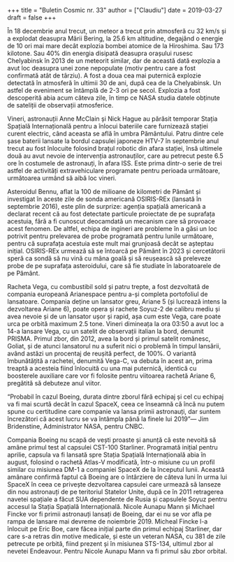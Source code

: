 +++
title = "Buletin Cosmic nr. 33"
author = ["Claudiu"]
date = 2019-03-27
draft = false
+++

În 18 decembrie anul trecut, un meteor a trecut prin atmosferă cu 32 km/s și a explodat deasupra Mării Bering, la 25.6 km altitudine, degajând o energie de 10 ori mai mare decât explozia bombei atomice de la Hiroshima. Sau 173 kilotone. Sau 40% din energia disipată deasupra orașului rusesc Chelyabinsk în 2013 de un meteorit similar, dar de această dată explozia a avut loc deasupra unei zone nepopulate (motiv pentru care a fost confirmată atât de târziu). A fost a doua cea mai puternică explozie detectată în atmosferă în ultimii 30 de ani, după cea de la Chelyabinsk. Un astfel de eveniment se întâmplă de 2-3 ori pe secol. Explozia a fost descoperită abia acum câteva zile, în timp ce NASA studia datele obținute de sateliții de observații atmosferice.

Vineri, astronauții Anne McClain și Nick Hague au părăsit temporar Stația Spațială Internațională pentru a înlocui bateriile care furnizează stației curent electric, când aceasta se află în umbra Pământului. Patru dintre cele șase baterii lansate la bordul capsulei japoneze HTV-7 în septembrie anul trecut au fost înlocuite folosind brațul robotic din afara stației, însă ultimele două au avut nevoie de intervenția astronauților, care au petrecut peste 6.5 ore în costumele de astronauți, în afara ISS. Este prima dintr-o serie de trei astfel de activități extravehiculare programate pentru perioada următoare, următoarea urmând să aibă loc vineri.

Asteroidul Bennu, aflat la 100 de milioane de kilometri de Pământ și investigat în aceste zile de sonda americană OSIRIS-REx (lansată în septembrie 2016), este plin de surprize: agenția spațială americană a declarat recent că au fost detectate particule proiectate de pe suprafața acestuia, fără a fi cunoscut deocamdată un mecanism care să provoace acest fenomen. De altfel, echipa de ingineri are probleme în a găsi un loc potrivit pentru prelevarea de probe programată pentru lunile următoare, pentru că suprafața acestuia este mult mai grunjoasă decât se așteptau inițial. OSIRIS-REx urmează să se întoarcă pe Pământ în 2023 și cercetătorii speră ca sondă să nu vină cu mâna goală și să reușească să preleveze probe de pe suprafața asteroidului, care să fie studiate în laboratoarele de pe Pământ.

Racheta Vega, cu combustibil sold și patru trepte, a fost dezvoltată de compania europeană Arianespace pentru a-și completa portofoliul de lansatoare. Compania deține un lansator greu, Ariane 5 (și lucrează intens la dezvoltarea Ariane 6), poate opera și rachete Soyuz-2 de calibru mediu și avea nevoie și de un lansator ușor și rapid, așa cum este Vega, care poate urca pe orbită maximum 2.5 tone. Vineri dimineața la ora 03:50 a avut loc a 14-a lansare Vega, cu un satelit de observații italian la bord, denumit PRISMA. Primul zbor, din 2012, avea la bord și primul satelit românesc, Goliat, și de atunci lansatorul nu a suferit nici o problemă în timpul lansării, având astăzi un procentaj de reușită perfect, de 100%. O variantă îmbunătățită a rachetei, denumită Vega-C, va debuta în acest an, prima treaptă a acesteia fiind înlocuită cu una mai puternică, identică cu boosterele auxiliare care vor fi folosite pentru viitoarea rachetă Ariane 6, pregătită să debuteze anul viitor.

“Probabil în cazul Boeing, durata dintre zborul fără echipaj și cel cu echipaj va fi mai scurtă decât în cazul SpaceX, ceea ce înseamnă că încă nu putem spune cu certitudine care companie va lansa primii astronauți, dar suntem încrezători că acest lucru se va întâmpla până la finele lui 2019”― Jim Bridenstine, Administrator NASA, pentru CNBC.

Compania Boeing nu scapă de vești proaste și anunță că este nevoită să amâne primul test al capsulei CST-100 Starliner. Programată inițial pentru aprilie, capsula va fi lansată spre Stația Spațială Internațională abia în august, folosind o rachetă Atlas-V modificată, într-o misiune cu un profil similar cu misiunea DM-1 a companiei SpaceX de la începutul lunii. Această amânare confirmă faptul că Boeing are o întârziere de câteva luni în urma lui SpaceX în ceea ce privește dezvoltarea capsulei care urmează să lanseze din nou astronauți de pe teritoriul Statelor Unite, după ce în 2011 retragerea navetei spațiale a făcut SUA dependente de Rusia și capsulele Soyuz pentru accesul la Stația Spațială Internațională. Nicole Aunapu Mann și Michael Fincke vor fi primii astronauți lansați de Boeing, dar ei nu se vor afla pe rampa de lansare mai devreme de noiembrie 2019. Micheal Fincke l-a înlocuit pe Eric Boe, care făcea inițial parte din primul echipaj Starliner, dar care s-a retras din motive medicale, și este un veteran NASA, cu 381 de zile petrecute pe orbită, fiind prezent și în misiunea STS-134, ultimul zbor al nevetei Endeavour. Pentru Nicole Aunapu Mann va fi primul său zbor orbital.